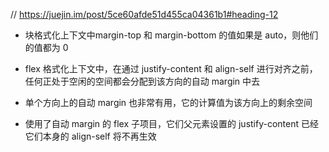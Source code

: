 // https://juejin.im/post/5ce60afde51d455ca04361b1#heading-12


- 块格式化上下文中margin-top 和 margin-bottom 的值如果是 auto，则他们的值都为 0
- flex 格式化上下文中，在通过 justify-content 和 align-self 进行对齐之前，任何正处于空闲的空间都会分配到该方向的自动 margin 中去
- 单个方向上的自动 margin 也非常有用，它的计算值为该方向上的剩余空间

- 使用了自动 margin 的 flex 子项目，它们父元素设置的 justify-content 已经它们本身的 align-self 将不再生效